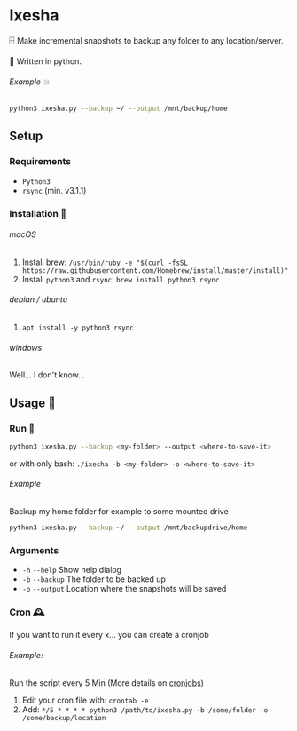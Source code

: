 # Ixesha

🗄 Make incremental snapshots to backup any folder to any location/server.

🐍 Written in python.

###### Example 💥

```bash
python3 ixesha.py --backup ~/ --output /mnt/backup/home
```

## Setup 

### Requirements
- `Python3`
- `rsync` (min. v3.1.1)

### Installation 🚂

###### macOS

1. Install [brew](https://brew.sh/): `/usr/bin/ruby -e "$(curl -fsSL https://raw.githubusercontent.com/Homebrew/install/master/install)"`
2. Install `python3` and `rsync`: `brew install python3 rsync`

###### debian / ubuntu

1. `apt install -y python3 rsync`

###### windows

Well... I don't know...


## Usage 👾

### Run 🚀

```bash
python3 ixesha.py --backup <my-folder> --output <where-to-save-it>
```

or with only bash: ```./ixesha -b <my-folder> -o <where-to-save-it>```

###### Example

Backup my home folder for example to some mounted drive
```bash
python3 ixesha.py --backup ~/ --output /mnt/backupdrive/home
```


### Arguments

- `-h` `--help` Show help dialog
- `-b` `--backup` The folder to be backed up
- `-o` `--output` Location where the snapshots will be saved


### Cron 🕰

If you want to run it every x... you can create a cronjob

###### Example:
Run the script every 5 Min (More details on [cronjobs](http://www.cyberciti.biz/faq/how-do-i-add-jobs-to-cron-under-linux-or-unix-oses/))

1. Edit your cron file with: `crontab -e`
2. Add: `*/5 * * * * python3 /path/to/ixesha.py -b /some/folder -o /some/backup/location`
